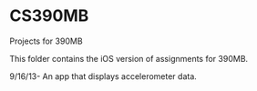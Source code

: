 CS390MB
=======

Projects for 390MB


This folder contains the iOS version of assignments for 390MB. 

9/16/13- An app that displays accelerometer data.
